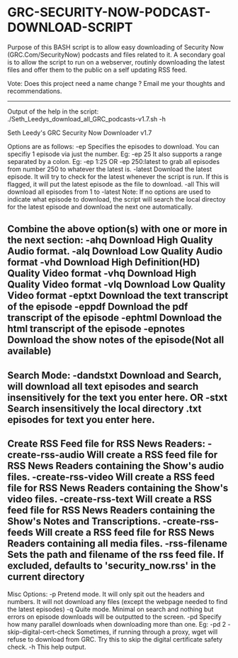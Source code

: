 # GRC-SECURITY-NOW-PODCAST-DOWNLOAD-SCRIPT

Purpose of this BASH script is to allow easy downloading of Security Now (GRC.Com/SecurityNow) podcasts and files related to it.
A secondary goal is to allow the script to run on a webserver, routinly downloading the latest files and offer them to the public on a self updating RSS feed.

Vote:
  Does this project need a name change ?
  Email me your thoughts and recommendations.
  
  ----
Output of the help in the script:  
./Seth_Leedys_download_all_GRC_podcasts-v1.7.sh -h

Seth Leedy's GRC Security Now Downloader v1.7

Options are as follows:
-ep             Specifies the episodes to download. You can specifiy 1 episode via just the number. Eg: -ep 25
                It also supports a range separated by a colon. Eg: -ep 1:25
                OR -ep 250:latest to grab all episodes from number 250 to whatever the latest is.
-latest         Download the latest episode. It will try to check for the latest whenever the script is run.
                If this is flagged, it will put the latest episode as the file to download.
-all            This will download all episodes from 1 to -latest
                Note: If no options are used to indicate what episode to download, the script will search the local directoy for the latest episode and download the next one automatically.

Combine the above option(s) with one or more in the next section:
-ahq            Download High Quality Audio format.
-alq            Download Low Quality Audio format
-vhd            Download High Definition(HD) Quality Video format
-vhq            Download High Quality Video format
-vlq            Download Low Quality Video format
-eptxt          Download the text transcript of the episode
-eppdf          Download the pdf transcript of the episode
-ephtml         Download the html transcript of the episode
-epnotes        Download the show notes of the episode(Not all available)
------------------------------------------------------------------------------------
Search Mode:
-dandstxt       Download and Search, will download all text episodes and search insensitively for the text you enter here.
        OR
-stxt           Search insensitively the local directory .txt episodes for text you enter here.
------------------------------------------------------------------------------------
Create RSS Feed file for RSS News Readers:
-create-rss-audio       Will create a RSS feed file for RSS News Readers containing the Show's audio files.
-create-rss-video       Will create a RSS feed file for RSS News Readers containing the Show's video files.
-create-rss-text        Will create a RSS feed file for RSS News Readers containing the Show's Notes and Transcriptions.
-create-rss-feeds       Will create a RSS feed file for RSS News Readers containing all media files.
-rss-filename           Sets the path and filename of the rss feed file. If excluded, defaults to 'security_now.rss' in the current directory
------------------------------------------------------------------------------------
Misc Options:
-p              Pretend mode. It will only spit out the headers and numbers. It will not download any files
                        (except the webpage needed to find the latest episodes)
-q              Quite mode. Minimal on search and nothing but errors on episode downloads will be outputted to the screen.
-pd             Specify how many parallel downloads when downloading more than one. Eg: -pd 2
-skip-digital-cert-check
                Sometimes, if running through a proxy, wget will refuse to download from GRC. Try this to skip the digital certificate safety check.
-h              This help output.
